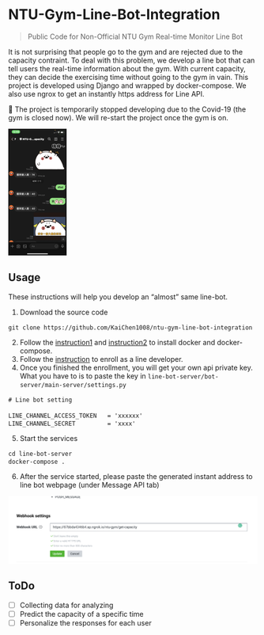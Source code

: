# NTU-Gym-Line-Bot-Integration

> Public Code for Non-Official NTU Gym Real-time Monitor Line Bot

It is not surprising that people go to the gym and are rejected due to the capacity contraint. To deal with this problem, we develop a line bot that can tell users the real-time information about the gym. With current capacity, they can decide the exercising time without going to the gym in vain. This project is developed using Django and wrapped by docker-compose. We also use ngrox to get an instantly https address for Line API.

🤖 The project is temporarily stopped developing due to the Covid-19 (the gym is closed now). We will re-start the project once the gym is on.

<img src="./imgs/IMG_8140.PNG" alt="IMG_8140" style="zoom:25%;" />



## Usage

These instructions will help you develop an “almost” same line-bot. 

1. Download the source code

```
git clone https://github.com/KaiChen1008/ntu-gym-line-bot-integration
```

2. Follow the [instruction1](https://www.docker.com/get-started)  and [instruction2](https://docs.docker.com/compose/install/) to install docker and docker-compose.
3. Follow the [instruction](https://developers.line.biz/en/docs/line-developers-console/login-account/#log-in-to-line-developers-console) to enroll as a line developer.
4. Once you finished the enrollment, you will get your own api private key. What you have to is to paste the key in `line-bot-server/bot-server/main-server/settings.py`

```
# Line bot setting

LINE_CHANNEL_ACCESS_TOKEN   = 'xxxxxx'
LINE_CHANNEL_SECRET         = 'xxxx'
```

5. Start the services

```
cd line-bot-server
docker-compose .
```

6. After the service started, please paste the generated instant address to line bot webpage (under Message API tab)

<img src="./imgs/IMG_01.PNG" style="zoom:100%;" />





## ToDo

- [ ] Collecting data for analyzing
- [ ] Predict the capacity of a specific time
- [ ] Personalize the responses for each user
